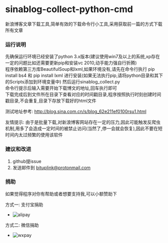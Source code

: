 # sinablog-collect-python-cmd
新浪博客文章下载工具,简单有效的下载命令行小工具,采用获取前一篇的方式下载所有文章

### 运行说明
先确保运行环境已经安装了python 3.x版本(建议使用win7及以上的系统,xp存在一定的问题比如还需要更新pip和安装vc 2010,动手能力强自行折腾)  
程序依赖第三方库BeautifulSoup和lxml,如果环境没有,请先在命令行执行 pip install bs4 和 pip install lxml 进行安装(如果无法执行pip,请将python目录和其下的Scripts添加到环境变量中)
然后运行sinablog_collect.py  
命令行提示后输入需要开始下载博文的地址,回车执行即可  
下载完成后到文件所在目录下查看对应的时间戳目录,程序按照执行时刻创建时间戳目录,不会重复,目录下存放下载好的html文件

测试地址参考: http://blog.sina.com.cn/s/blog_62e211ef0100rsu1.html

友情提示: 由于是批量下载,对新浪博客网站存在一定的压力,因此可能触发反爬虫机制,用多了会造成一定时间的被禁止访问(当然了,停一会就会恢复),因此不要在短时间内太过频繁的使用该软件


### 建议和改进
1. github提issue
2. 发送邮件到 bituplink@protonmail.com


### 捐助
如果觉得程序对你有帮助或者想要支持我,可以小额赞助下

方式一: 支付宝捐助
* ![alipay](http://www.bituplink.com/assets/img/alipay.png)

方式二: 微信捐助
* ![wxpay](http://www.bituplink.com/assets/img/wxpay.png)

